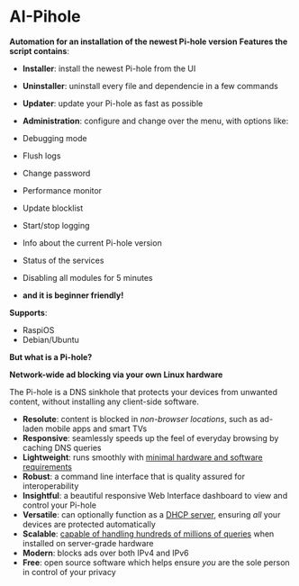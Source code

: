# AI-Pihole

**Automation for an installation of the newest Pi-hole version**
**Features the script contains**:
- **Installer**: install the newest Pi-hole from the UI 
- **Uninstaller**: uninstall every file and dependencie in a few commands
- **Updater**: update your Pi-hole as fast as possible
- **Administration**: configure and change over the menu, with options like:
- Debugging mode
- Flush logs
- Change password
- Performance monitor
- Update blocklist
- Start/stop logging
- Info about the current Pi-hole version
- Status of the services
- Disabling all modules for 5 minutes

- **and it is beginner friendly!**

**Supports**:
* RaspiOS
* Debian/Ubuntu

**But what is a Pi-hole?**

<b>Network-wide ad blocking via your own Linux hardware</b><br/></p>
The Pi-hole is a DNS sinkhole that protects your devices from unwanted content, without installing any client-side software.

- **Resolute**: content is blocked in _non-browser locations_, such as ad-laden mobile apps and smart TVs
- **Responsive**: seamlessly speeds up the feel of everyday browsing by caching DNS queries
- **Lightweight**: runs smoothly with [minimal hardware and software requirements](https://discourse.pi-hole.net/t/hardware-software-requirements/273)
- **Robust**: a command line interface that is quality assured for interoperability
- **Insightful**: a beautiful responsive Web Interface dashboard to view and control your Pi-hole
- **Versatile**: can optionally function as a [DHCP server](https://discourse.pi-hole.net/t/how-do-i-use-pi-holes-built-in-dhcp-server-and-why-would-i-want-to/3026), ensuring *all* your devices are protected automatically
- **Scalable**: [capable of handling hundreds of millions of queries](https://pi-hole.net/2017/05/24/how-much-traffic-can-pi-hole-handle/) when installed on server-grade hardware
- **Modern**: blocks ads over both IPv4 and IPv6
- **Free**: open source software which helps ensure _you_ are the sole person in control of your privacy
